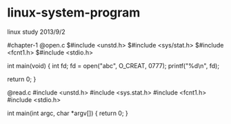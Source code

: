 linux-system-program
====================

linux study 2013/9/2

#chapter-1
@open.c
$#include <unstd.h>
$#include <sys/stat.h>
$#include <fcnt1.h>
$#include <stdio.h>

int main(void)
{
  int fd;
  fd = open("abc", O_CREAT, 0777);
  printf("%d\n", fd);
  
  return 0;
}


@read.c
#include <unstd.h>
#include <sys.stat.h>
#include <fcnt1.h>
#include <stdio.h>

int main(int argc, char *argv[])
{
  return 0;
}
